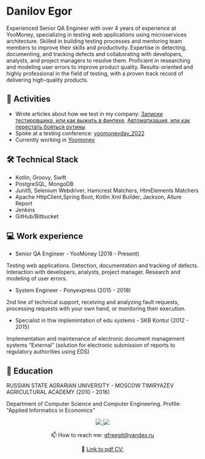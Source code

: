 # Danilov Egor 
Experienced Senior QA Engineer with over 4 years of experience at YooMoney, specializing in testing web applications using microservices architecture. Skilled in building testing processes and mentoring team members to improve their skills and productivity. Expertise in detecting, documenting, and tracking defects and collaborating with developers, analysts, and project managers to resolve them. Proficient in researching and modeling user errors to improve product quality. Results-oriented and highly professional in the field of testing, with a proven track record of delivering high-quality products.

## 🎉 Activities

*   Wrote articles about how we test in my company: [Записки тестировщика, или как выжить в финтехе](https://habr.com/ru/company/yoomoney/blog/693004/), [Автоматизация, или как перестать бояться рутины
    ](https://habr.com/ru/company/yoomoney/blog/693006/)
* Spoke at a testing conference: [yoomoneyday_2022](https://events.yoomoney.ru/yoomoneyday_2022)
*   Currently working in [Yoomoney](https://yoomoney.ru/)

## 🛠 Technical Stack

*   Kotlin, Groovy, Swift
*   PostgreSQL, MongoDB
*   Junit5, Selenium Webdriver, Hamcrest Matchers, HtmElements Matchers
*   Apache HttpClient,Spring Boot, Kotlin Xml Builder, Jackson, Allure Report
*   Jenkins 
*   GitHub/Bitbucket

## 💻 Work experience

* Senior QA Engineer - YooMoney (2018 - Present)

Testing web applications. Detection, documentation and tracking of defects. Interaction with developers, analysts, project manager. Research and modeling of user errors.

* System Engineer - Ponyexpress (2015 - 2018)

2nd line of technical support, receiving and analyzing fault requests, processing requests with your own hand, or monitoring their execution.

* Specialist in thw implemintation of edu systems - SKB Kontur (2012 - 2015)

Implementation and maintenance of electronic document management systems “External” (solution for electronic submission of reports to regulatory authorities using EDS)

## 🏢 Education

RUSSIAN STATE AGRARIAN UNIVERSITY - MOSCOW TIMIRYAZEV AGRICULTURAL ACADEMY (2010 - 2016)

Department of Computer Science and Computer Engineering. Profile: "Applied Informatics in Economics"

<p align='center'>
    <a href="https://www.linkedin.com/in/egor-danilov/">
        <img src="https://img.shields.io/badge/linkedin-%230077B5.svg?&style=for-the-badge&logo=linkedin&logoColor=white"/>
    </a>
    <a href="https://t.me/eadanilov">
        <img src="https://img.shields.io/badge/Telegram-2CA5E0?style=for-the-badge&logo=telegram&logoColor=white"/>
    </a>
<p align='center'>
    📫 How to reach me: <a href='mailto:qfreegit@yandex.ru'>qfreegit@yandex.ru</a>
</p>
<p align='center'>
    📝 <a href='https://disk.yandex.ru/i/yGMXlV9eDURT8g'>Link to pdf CV:</a>
</p>
